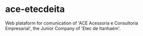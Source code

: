 # ace-etecdeita
 Web plataform for comunication of 'ACE Acessoria e Consultoria Empresarial', the Junior Company of 'Etec de Itanhaém'.
